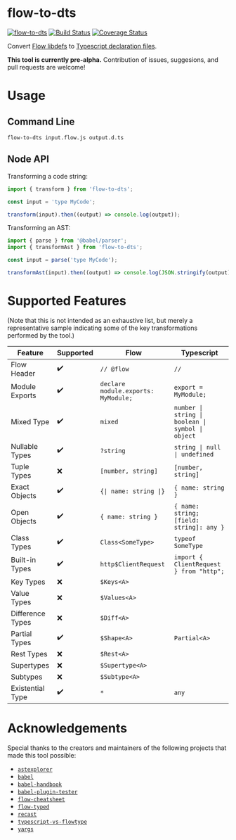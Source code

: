 # flow-to-dts
[![flow-to-dts](https://img.shields.io/npm/v/flow-to-dts.svg)](https://www.npmjs.com/package/flow-to-dts) [![Build Status](https://travis-ci.org/burnnat/flow-to-dts.svg?branch=master)](https://travis-ci.org/burnnat/flow-to-dts) [![Coverage Status](https://coveralls.io/repos/github/burnnat/flow-to-dts/badge.svg?branch=master)](https://coveralls.io/github/burnnat/flow-to-dts?branch=master)

Convert [Flow libdefs](https://flow.org/en/docs/libdefs/) to [Typescript declaration files](https://www.typescriptlang.org/docs/handbook/declaration-files/introduction.html).

**This tool is currently pre-alpha.** Contribution of issues, suggesions, and pull requests are welcome!

# Usage
## Command Line
```
flow-to-dts input.flow.js output.d.ts
```

## Node API
Transforming a code string:
```js
import { transform } from 'flow-to-dts';

const input = 'type MyCode';

transform(input).then((output) => console.log(output));
```

Transforming an AST:
```js
import { parse } from '@babel/parser';
import { transformAst } from 'flow-to-dts';

const input = parse('type MyCode');

transformAst(input).then((output) => console.log(JSON.stringify(output)));
```

# Supported Features
(Note that this is not intended as an exhaustive list, but merely a representative sample indicating some of the key transformations performed by the tool.)

| Feature          | Supported          | Flow                                | Typescript                                        |
|------------------|--------------------|-------------------------------------|---------------------------------------------------|
| Flow Header      | :heavy_check_mark: | `// @flow`                          | `// `                                             |
| Module Exports   | :heavy_check_mark: | `declare module.exports: MyModule;` | `export = MyModule;`                              |
| Mixed Type       | :heavy_check_mark: | `mixed`                             | `number \| string \| boolean \| symbol \| object` |
| Nullable Types   | :heavy_check_mark: | `?string`                           | `string \| null \| undefined`                     |
| Tuple Types      | :x:                | `[number, string]`                  | `[number, string]`                                |
| Exact Objects    | :heavy_check_mark: | `{\| name: string \|}`              | `{ name: string }`                                |
| Open Objects     | :heavy_check_mark: | `{ name: string }`                  | `{ name: string; [field: string]: any }`          |
| Class Types      | :heavy_check_mark: | `Class<SomeType>`                   | `typeof SomeType`                                 |
| Built-in Types   | :heavy_check_mark: | `http$ClientRequest`                | `import { ClientRequest } from "http";`           |
| Key Types        | :x:                | `$Keys<A>`                          |                                                   |
| Value Types      | :x:                | `$Values<A>`                        |                                                   |
| Difference Types | :x:                | `$Diff<A>`                          |                                                   |
| Partial Types    | :heavy_check_mark: | `$Shape<A>`                         | `Partial<A>`                                      |
| Rest Types       | :x:                | `$Rest<A>`                          |                                                   |
| Supertypes       | :x:                | `$Supertype<A>`                     |                                                   |
| Subtypes         | :x:                | `$Subtype<A>`                       |                                                   |
| Existential Type | :heavy_check_mark: | `*`                                 | `any`                                             |

# Acknowledgements
Special thanks to the creators and maintainers of the following projects that made this tool possible:

- [`astexplorer`](https://astexplorer.net/)
- [`babel`](https://babeljs.io/)
- [`babel-handbook`](https://github.com/jamiebuilds/babel-handbook)
- [`babel-plugin-tester`](https://github.com/babel-utils/babel-plugin-tester)
- [`flow-cheatsheet`](https://github.com/saltycrane/flow-cheatsheet)
- [`flow-typed`](https://github.com/flow-typed/flow-typed)
- [`recast`](https://github.com/benjamn/recast)
- [`typescript-vs-flowtype`](https://github.com/niieani/typescript-vs-flowtype)
- [`yargs`](https://yargs.js.org/)
